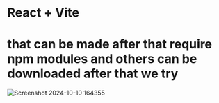 # React + Vite
 # that can be made after that require npm modules and others can be downloaded after that we try 
![Screenshot 2024-10-10 164355](https://github.com/user-attachments/assets/5dbe9fa3-5369-473c-9819-797d5278858f)
